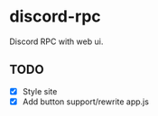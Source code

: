 # discord-rpc
Discord RPC with web ui.
## TODO
- [x] Style site
- [X] Add button support/rewrite app.js
